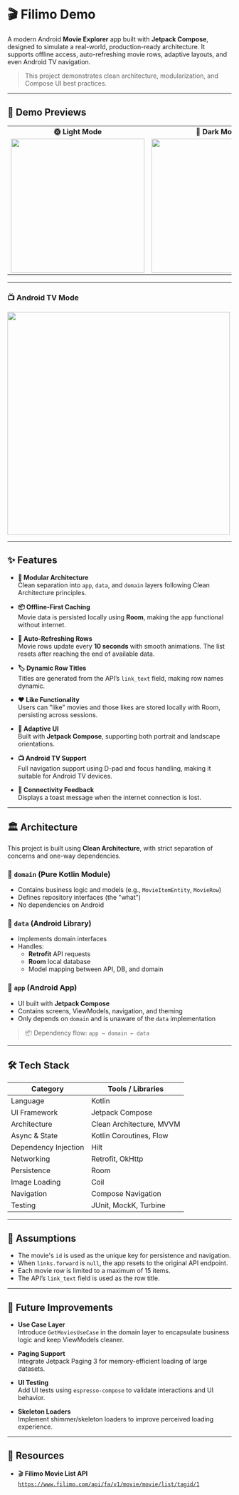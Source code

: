 # 🎬 Filimo Demo

A modern Android **Movie Explorer** app built with **Jetpack Compose**, designed to simulate a real-world, production-ready architecture. It supports offline access, auto-refreshing movie rows, adaptive layouts, and even Android TV navigation.

> This project demonstrates clean architecture, modularization, and Compose UI best practices.

---

## 📸 Demo Previews

<table>
  <tr>
    <td align="center"><b>🌞 Light Mode</b></td>
    <td align="center"><b>🌚 Dark Mode</b></td>
  </tr>
  <tr>
    <td>
      <img src="https://github.com/facelessdevv/Filimo-Demo/blob/master/light_mode.gif?raw=true" width="300"/>
    </td>
    <td>
      <img src="https://github.com/facelessdevv/Filimo-Demo/blob/master/dark_mode.gif?raw=true" width="300"/>
    </td>
  </tr>
</table>

---

### 📺 Android TV Mode

<img src="https://github.com/facelessdevv/Filimo-Demo/blob/master/android_tv.gif?raw=true" width="500"/>

---

## ✨ Features

- **🧱 Modular Architecture**  
  Clean separation into `app`, `data`, and `domain` layers following Clean Architecture principles.

- **📦 Offline-First Caching**  
  Movie data is persisted locally using **Room**, making the app functional without internet.

- **🔄 Auto-Refreshing Rows**  
  Movie rows update every **10 seconds** with smooth animations. The list resets after reaching the end of available data.

- **🏷️ Dynamic Row Titles**  
  Titles are generated from the API’s `link_text` field, making row names dynamic.

- **❤️ Like Functionality**  
  Users can "like" movies and those likes are stored locally with Room, persisting across sessions.

- **📱 Adaptive UI**  
  Built with **Jetpack Compose**, supporting both portrait and landscape orientations.

- **📺 Android TV Support**  
  Full navigation support using D-pad and focus handling, making it suitable for Android TV devices.

- **📡 Connectivity Feedback**  
  Displays a toast message when the internet connection is lost.

---

## 🏛️ Architecture

This project is built using **Clean Architecture**, with strict separation of concerns and one-way dependencies.

### 🔹 `domain` (Pure Kotlin Module)
- Contains business logic and models (e.g., `MovieItemEntity`, `MovieRow`)
- Defines repository interfaces (the "what")
- No dependencies on Android

### 🔹 `data` (Android Library)
- Implements domain interfaces
- Handles:
  - **Retrofit** API requests
  - **Room** local database
  - Model mapping between API, DB, and domain

### 🔹 `app` (Android App)
- UI built with **Jetpack Compose**
- Contains screens, ViewModels, navigation, and theming
- Only depends on `domain` and is unaware of the `data` implementation

> 📦 Dependency flow: `app → domain ← data`

---

## 🛠️ Tech Stack

| Category           | Tools / Libraries                       |
|--------------------|------------------------------------------|
| Language           | Kotlin                                   |
| UI Framework       | Jetpack Compose                          |
| Architecture       | Clean Architecture, MVVM                 |
| Async & State      | Kotlin Coroutines, Flow                  |
| Dependency Injection | Hilt                                   |
| Networking         | Retrofit, OkHttp                         |
| Persistence        | Room                                     |
| Image Loading      | Coil                                     |
| Navigation         | Compose Navigation                       |
| Testing            | JUnit, MockK, Turbine                    |

---

## 📝 Assumptions

- The movie's `id` is used as the unique key for persistence and navigation.
- When `links.forward` is `null`, the app resets to the original API endpoint.
- Each movie row is limited to a maximum of 15 items.
- The API’s `link_text` field is used as the row title.

---

## 🚀 Future Improvements

- **Use Case Layer**  
  Introduce `GetMoviesUseCase` in the domain layer to encapsulate business logic and keep ViewModels cleaner.

- **Paging Support**  
  Integrate Jetpack Paging 3 for memory-efficient loading of large datasets.

- **UI Testing**  
  Add UI tests using `espresso-compose` to validate interactions and UI behavior.

- **Skeleton Loaders**  
  Implement shimmer/skeleton loaders to improve perceived loading experience.

---

## 🔗 Resources

- 🎬 **Filimo Movie List API**  
  [`https://www.filimo.com/api/fa/v1/movie/movie/list/tagid/1`](https://www.filimo.com/api/fa/v1/movie/movie/list/tagid/1)
